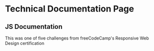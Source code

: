 # Technical Documentation Page

## JS Documentation

This was one of five challenges from freeCodeCamp's Responsive Web Design certification
